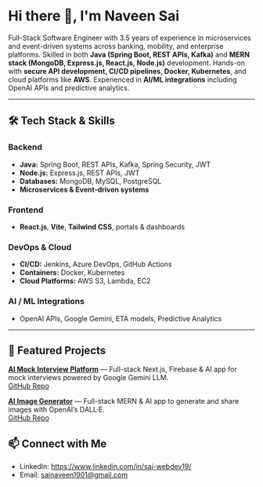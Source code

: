 # Hi there 👋, I'm Naveen Sai

Full-Stack Software Engineer with 3.5 years of experience in microservices and event-driven systems across banking, mobility, and enterprise platforms. Skilled in both **Java (Spring Boot, REST APIs, Kafka)** and **MERN stack (MongoDB, Express.js, React.js, Node.js)** development. Hands-on with **secure API development, CI/CD pipelines, Docker, Kubernetes**, and cloud platforms like **AWS**. Experienced in **AI/ML integrations** including OpenAI APIs and predictive analytics.

---

## 🛠 Tech Stack & Skills

### Backend
- **Java:** Spring Boot, REST APIs, Kafka, Spring Security, JWT
- **Node.js:** Express.js, REST APIs, JWT
- **Databases:** MongoDB, MySQL, PostgreSQL
- **Microservices & Event-driven systems**  

### Frontend
- **React.js**, **Vite**, **Tailwind CSS**, portals & dashboards

### DevOps & Cloud
- **CI/CD:** Jenkins, Azure DevOps, GitHub Actions
- **Containers:** Docker, Kubernetes
- **Cloud Platforms:** AWS S3, Lambda, EC2

### AI / ML Integrations
- OpenAI APIs, Google Gemini, ETA models, Predictive Analytics

---

## 🚀 Featured Projects

 **[AI Mock Interview Platform](https://ai-interview-platform-b28u.vercel.app/sign-in)** — Full-stack Next.js, Firebase & AI app for mock interviews powered by Google Gemini LLM.  
  [GitHub Repo](https://github.com/Naveen-6/AI_Interview_Platform)

 **[AI Image Generator](https://ai-image-generation-frontend-rho.vercel.app/)** — Full-stack MERN & AI app to generate and share images with OpenAI’s DALL·E.  
  [GitHub Repo](https://github.com/Naveen-6/AI_ImageGeneration)




## 📫 Connect with Me

- LinkedIn: https://www.linkedin.com/in/sai-webdev19/ 
- Email: sainaveen1901@gmail.com
